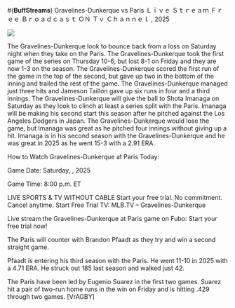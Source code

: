 #(𝐁𝐮𝐟𝐟𝐒𝐭𝐫𝐞𝐚𝐦𝐬) Gravelines-Dunkerque vs Paris Ｌｉｖｅ Ｓｔｒｅａｍ Ｆｒｅｅ Ｂｒｏａｄｃａｓｔ ＯＮ Ｔｖ Ｃｈａｎｎｅｌ , 2025  
  
  
[![](https://i.imgur.com/qSNzIqt.png)](https://movie.rssnews.media/HmXDRPWNb.php)  
  
The Gravelines-Dunkerque look to bounce back from a loss on Saturday night when they take on the Paris. The Gravelines-Dunkerque took the first game of the series on Thursday 10-6, but lost 8-1 on Friday and they are now 1-3 on the season. The Gravelines-Dunkerque scored the first run of the game in the top of the second, but gave up two in the bottom of the inning and trailed the rest of the game. The Gravelines-Dunkerque managed just three hits and Jameson Taillon gave up six runs in four and a third innings. The Gravelines-Dunkerque will give the ball to Shota Imanaga on Saturday as they look to clinch at least a series split with the Paris. Imanaga will be making his second start this season after he pitched against the Los Angeles Dodgers in Japan. The Gravelines-Dunkerque would lose the game, but Imanaga was great as he pitched four innings without giving up a hit. Imanaga is in his second season with the Gravelines-Dunkerque and he was great in 2025 as he went 15-3 with a 2.91 ERA.

How to Watch Gravelines-Dunkerque at Paris Today:

Game Date: Saturday, , 2025

Game Time: 8:00 p.m. ET

LIVE SPORTS & TV WITHOUT CABLE
Start your free trial. No commitment. Cancel anytime.
Start Free Trial
TV: MLB.TV – Gravelines-Dunkerque

Live stream the Gravelines-Dunkerque at Paris game on Fubo: Start your free trial now!

The Paris will counter with Brandon Pfaadt as they try and win a second straight game.

Pfaadt is entering his third season with the Paris. He went 11-10 in 2025 with a 4.71 ERA. He struck out 185 last season and walked just 42.

The Paris have been led by Eugenio Suarez in the first two games. Suarez hit a pair of two-run home runs in the win on Friday and is hitting .429 through two games. [VrAGBY]